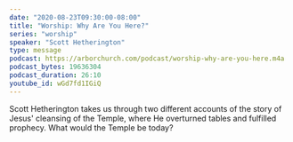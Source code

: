 ```yaml
---
date: "2020-08-23T09:30:00-08:00"
title: "Worship: Why Are You Here?"
series: "worship"
speaker: "Scott Hetherington"
type: message
podcast: https://arborchurch.com/podcast/worship-why-are-you-here.m4a
podcast_bytes: 19636304
podcast_duration: 26:10
youtube_id: wGd7fd1IGiQ
---
```


Scott Hetherington takes us through two different accounts of the story of Jesus' cleansing of the Temple, where He overturned tables and fulfilled prophecy. What would the Temple be today?
